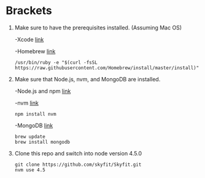 # Brackets

  
1. Make sure to have the prerequisites installed. (Assuming Mac OS)

    -Xcode [link](https://itunes.apple.com/us/app/xcode/id497799835?mt=12)

	-Homebrew [link](https://brew.sh/)
	```
	/usr/bin/ruby -e "$(curl -fsSL https://raw.githubusercontent.com/Homebrew/install/master/install)"
	```
2. Make sure that Node.js, nvm, and MongoDB are installed.

	-Node.js and npm [link](https://nodejs.org/en/)

	-nvm [link](https://github.com/creationix/nvm/blob/master/README.markdown)
	```
	npm install nvm
	```
	-MongoDB [link](https://www.mongodb.com/download-center#production)
	```
	brew update
	brew install mongodb
	```
3. Clone this repo and switch into node version 4.5.0
	```
  	git clone https://github.com/skyfit/Skyfit.git
  	nvm use 4.5
	```
